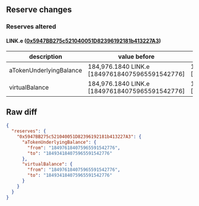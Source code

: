 ## Reserve changes

### Reserves altered

#### LINK.e ([0x5947BB275c521040051D82396192181b413227A3](https://snowtrace.io/address/0x5947BB275c521040051D82396192181b413227A3))

| description | value before | value after |
| --- | --- | --- |
| aTokenUnderlyingBalance | 184,976.1840 LINK.e [184976184075965591542776] | 184,934.1840 LINK.e [184934184075965591542776] |
| virtualBalance | 184,976.1840 LINK.e [184976184075965591542776] | 184,934.1840 LINK.e [184934184075965591542776] |


## Raw diff

```json
{
  "reserves": {
    "0x5947BB275c521040051D82396192181b413227A3": {
      "aTokenUnderlyingBalance": {
        "from": "184976184075965591542776",
        "to": "184934184075965591542776"
      },
      "virtualBalance": {
        "from": "184976184075965591542776",
        "to": "184934184075965591542776"
      }
    }
  }
}
```